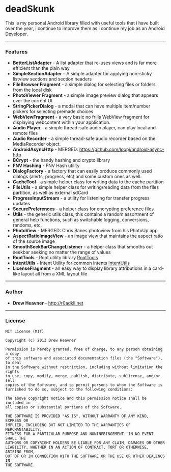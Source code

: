 deadSkunk
=========

This is my personal Android library filled with useful tools that i have built over the year, i continue to improve them as i continue my job as an Android Developer.

---
### Features

* **BetterListAdapter**      - A list adapter that re-uses views and is far more efficient than the plain way
* **SimpleSectionAdapter**   - A simple adapter for applying non-sticky listview sections and section headers
* **FileBrowser Fragment**   - a simple dialog for selecting files or folders from the local disk
* **PhotoViewer Fragment**   - a simple image preview dialog that appears over the current UI
* **StringPickerDialog**     - a modal that can have multiple item/number pickers for selecting premade choices
* **WebViewFragment**        - a very basic no frills WebView fragment for displaying webcontent within your application.
* **Audio Player**           - a simple thread-safe audio player, can play local and remote files
* **Audio Recorder**         - a simple thread-safe audio recorder based on the MediaRecorder object. 
* **AndroidAsyncHttp**       - MERGED: https://github.com/loopj/android-async-http
* **BCrypt**                 - the handy hashing and crypto library 
* **FNV Hashing**            - FNV Hash utility
* **DialogFactory**          - a factory that can easily produce commonly used dialogs (alerts, progress, etc) and some custom ones as well.
* **CacheTool**              - a simple helper class for writing data to the cache partition
* **FileUtils**              - a simple helper class for writing/reading data from the files partition, as well as external sdCard
* **ProgressInputStream**    - a utility for listening for transfer progress updates
* **SecurePreferences**      - a helper class for encrypting preference files
* **Utils**                  - the generic utils class, this contains a random assortment of general help functions, such as switchable logging, conversions, randoms, etc.
* **PhotoView**              - MERGED: Chris Banes photoview from his PhotoUp app
* **AspectRatioImageView**   - an image view that maintains the aspect ratio of the source image
* **SmoothSeekBarChangeListener** - a helper class that smooths out seekbar seeking no matter the range of values
* **RootTools** 			  - Root utility library [RootTools](https://code.google.com/p/roottools/)
* **IntentUtils**			  - Intent Utility for common intents [IntentUtils](https://github.com/d-tarasov/android-intents)
* **LicenseFragment**   - an easy way to display library attributions in a card-like layout all from a XML layout file

---

### Author
* **Drew Heavner** - http://r0adkll.net

---

### License

    MIT License (MIT)

    Copyright (c) 2013 Drew Heavner
  
    Permission is hereby granted, free of charge, to any person obtaining a copy
    of this software and associated documentation files (the "Software"), to deal
    in the Software without restriction, including without limitation the rights
    to use, copy, modify, merge, publish, distribute, sublicense, and/or sell
    copies of the Software, and to permit persons to whom the Software is
    furnished to do so, subject to the following conditions:
  
    The above copyright notice and this permission notice shall be included in
    all copies or substantial portions of the Software.
  
    THE SOFTWARE IS PROVIDED "AS IS", WITHOUT WARRANTY OF ANY KIND, EXPRESS OR
    IMPLIED, INCLUDING BUT NOT LIMITED TO THE WARRANTIES OF MERCHANTABILITY,
    FITNESS FOR A PARTICULAR PURPOSE AND NONINFRINGEMENT. IN NO EVENT SHALL THE
    AUTHORS OR COPYRIGHT HOLDERS BE LIABLE FOR ANY CLAIM, DAMAGES OR OTHER
    LIABILITY, WHETHER IN AN ACTION OF CONTRACT, TORT OR OTHERWISE, ARISING FROM,
    OUT OF OR IN CONNECTION WITH THE SOFTWARE OR THE USE OR OTHER DEALINGS IN
    THE SOFTWARE.

